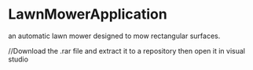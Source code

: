 # LawnMowerApplication
an automatic lawn mower designed to mow rectangular surfaces.

//Download the .rar file and extract it to a repository then open it in visual studio

